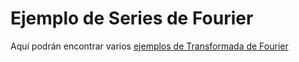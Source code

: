 # Ejemplo de Series de Fourier
Aquí podrán encontrar varios [ejemplos de Transformada de Fourier](https://htmlpreview.github.io/?https://github.com/nunezluis/MisCursos/blob/main/MatAvan20B/OtrosMatAv/EjemFourierSerieHTML/FourierTransf1.html)
